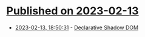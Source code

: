 # [Published on 2023-02-13](index.md)

* [2023-02-13, 18:50:31](https://news.ycombinator.com/item?id=34778224) - [Declarative Shadow DOM](https://webkit.org/blog/13851/declarative-shadow-dom/)

